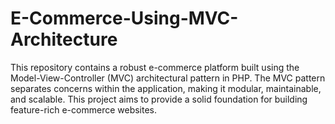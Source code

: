 # E-Commerce-Using-MVC-Architecture
This repository contains a robust e-commerce platform built using the Model-View-Controller (MVC) architectural pattern in PHP. The MVC pattern separates concerns within the application, making it modular, maintainable, and scalable. This project aims to provide a solid foundation for building feature-rich e-commerce websites.
